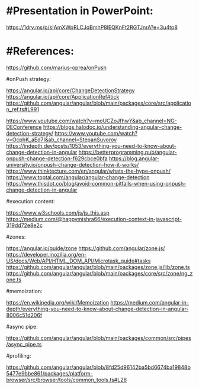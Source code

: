 #Presentation in PowerPoint:
===========================
https://1drv.ms/p/s!AmXWpRLCJqBmhP8lEQKnFt2RGTJnrA?e=3u4tp8


#References:
===========
https://github.com/marius-oprea/onPush


#onPush strategy:

  https://angular.io/api/core/ChangeDetectionStrategy
  https://angular.io/api/core/ApplicationRef#tick
  https://github.com/angular/angular/blob/main/packages/core/src/application_ref.ts#L991
  
  https://www.youtube.com/watch?v=moUCZoJfhwY&ab_channel=NG-DEConference
  https://blogs.halodoc.io/understanding-angular-change-detection-strategy/ 
  https://www.youtube.com/watch?v=OcphK_aEd7I&ab_channel=StepanSuvorov
  https://indepth.dev/posts/1053/everything-you-need-to-know-about-change-detection-in-angular
  https://betterprogramming.pub/angular-onpush-change-detection-f629cbce0bfa
  https://blog.angular-university.io/onpush-change-detection-how-it-works/
  https://www.thinktecture.com/en/angular/whats-the-hype-onpush/
  https://www.toptal.com/angular/angular-change-detection
  https://www.thisdot.co/blog/avoid-common-pitfalls-when-using-onpush-change-detection-in-angular

#execution content:

  https://www.w3schools.com/js/js_this.asp
  https://medium.com/@happymishra66/execution-context-in-javascript-319dd72e8e2c

#zones:

  https://angular.io/guide/zone
  https://github.com/angular/zone.js/ 
  https://developer.mozilla.org/en-US/docs/Web/API/HTML_DOM_API/Microtask_guide#tasks
  https://github.com/angular/angular/blob/main/packages/zone.js/lib/zone.ts
  https://github.com/angular/angular/blob/main/packages/core/src/zone/ng_zone.ts

#memoization:

  https://en.wikipedia.org/wiki/Memoization
  https://medium.com/angular-in-depth/everything-you-need-to-know-about-change-detection-in-angular-8006c51d206f

#async pipe:

  https://github.com/angular/angular/blob/main/packages/common/src/pipes/async_pipe.ts

#profiling:

  https://github.com/angular/angular/blob/8fd25d96142ba5bd6674ba19848b5477e9bbe861/packages/platform-browser/src/browser/tools/common_tools.ts#L28

